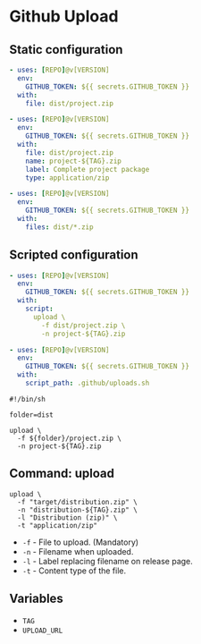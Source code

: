 # Github Upload

## Static configuration

```yaml
- uses: [REPO]@v[VERSION]
  env:
    GITHUB_TOKEN: ${{ secrets.GITHUB_TOKEN }}
  with:
    file: dist/project.zip
```

```yaml
- uses: [REPO]@v[VERSION]
  env:
    GITHUB_TOKEN: ${{ secrets.GITHUB_TOKEN }}
  with:
    file: dist/project.zip
    name: project-${TAG}.zip
    label: Complete project package
    type: application/zip
```

```yaml
- uses: [REPO]@v[VERSION]
  env:
    GITHUB_TOKEN: ${{ secrets.GITHUB_TOKEN }}
  with:
    files: dist/*.zip
```


## Scripted configuration

```yaml
- uses: [REPO]@v[VERSION]
  env:
    GITHUB_TOKEN: ${{ secrets.GITHUB_TOKEN }}
  with:
    script:
      upload \
        -f dist/project.zip \
        -n project-${TAG}.zip
```

```yaml
- uses: [REPO]@v[VERSION]
  env:
    GITHUB_TOKEN: ${{ secrets.GITHUB_TOKEN }}
  with:
    script_path: .github/uploads.sh
```

``` shell
#!/bin/sh

folder=dist

upload \
  -f ${folder}/project.zip \
  -n project-${TAG}.zip
```

## Command: upload

```shell
upload \
  -f "target/distribution.zip" \
  -n "distribution-${TAG}.zip" \
  -l "Distribution (zip)" \
  -t "application/zip"
```

* `-f` - File to upload. (Mandatory)
* `-n` - Filename when uploaded.
* `-l` - Label replacing filename on release page.
* `-t` - Content type of the file.


## Variables

* `TAG`
* `UPLOAD_URL`
